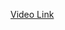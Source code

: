 [Video Link](https://www.youtube.com/watch?v=8OugD0v5a4g&list=PLLz6Bi1mIXhEXEnfAgUJXB0vLjHkyee6q&index=6)
